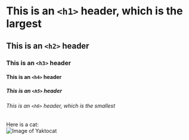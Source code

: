 # This is an `<h1>` header, which is the largest

## This is an `<h2>` header

### This is an `<h3>` header 

#### This is an `<h4>` header 

##### This is an `<h5>` header 

###### This is an `<h6>` header, which is the smallest

Here is a cat:  
![Image of Yaktocat](https://octodex.github.com/images/yaktocat.png)
